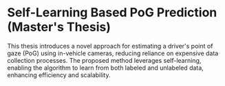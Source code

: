 # Self-Learning Based PoG Prediction (Master's Thesis) 

This thesis introduces a novel approach for estimating a driver's point of gaze (PoG) using in-vehicle cameras, reducing reliance on expensive data collection processes. The proposed method leverages self-learning, enabling the algorithm to learn from both labeled and unlabeled data, enhancing efficiency and scalability. 
